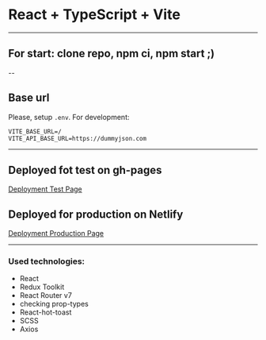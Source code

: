 # React + TypeScript + Vite

---
 
## For start: clone repo, npm ci, npm start ;)
--

## Base url
Please, setup `.env`. For development:

```
VITE_BASE_URL=/
VITE_API_BASE_URL=https://dummyjson.com
```

---
## Deployed fot test on gh-pages
[Deployment Test Page](https://marinatripetska.github.io/users-list-react-app/)

## Deployed for production on Netlify
[Deployment Production Page](https://users-list-react-app.netlify.app/users)

---

### Used technologies:

- React
- Redux Toolkit
- React Router v7
- checking prop-types
- React-hot-toast
- SCSS
- Axios